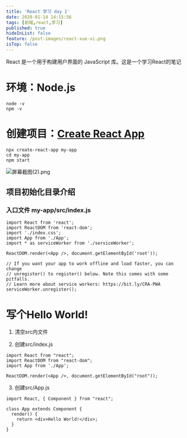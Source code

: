 ```yaml
---
title: 'React 学习 day 1'
date: 2020-01-14 14:15:56
tags: [前端,react,学习]
published: true
hideInList: false
feature: /post-images/react-xue-xi.png
isTop: false
---
```


React 是一个用于构建用户界面的 JavaScript 库。这是一个学习React的笔记

<!-- more -->

# 环境：Node.js

```
node -v
npm -v
```
# 创建项目：[Create React App][1]

```
npx create-react-app my-app
cd my-app
npm start
```

![屏幕截图(2).png](q459qoqlt.bkt.clouddn.com/屏幕截图(2).png)

## 项目初始化目录介绍

### 入口文件  my-app/src/index.js

```
import React from 'react';
import ReactDOM from 'react-dom';
import './index.css';
import App from './App';
import * as serviceWorker from './serviceWorker';

ReactDOM.render(<App />, document.getElementById('root'));

// If you want your app to work offline and load faster, you can change
// unregister() to register() below. Note this comes with some pitfalls.
// Learn more about service workers: https://bit.ly/CRA-PWA
serviceWorker.unregister();
```

# 写个Hello World!

1. 清空src内文件

2. 创建src/index.js

```
import React from "react";
import ReactDOM from "react-dom";
import App from './App';

ReactDOM.render(<App />, document.getElementById("root"));
```

3. 创建src/App.js

```
import React, { Component } from "react";

class App extends Component {
  render() {
    return <div>Hello World!</div>;
  }
}
```

[1]: https://zh-hans.reactjs.org/docs/create-a-new-react-app.html "React"
